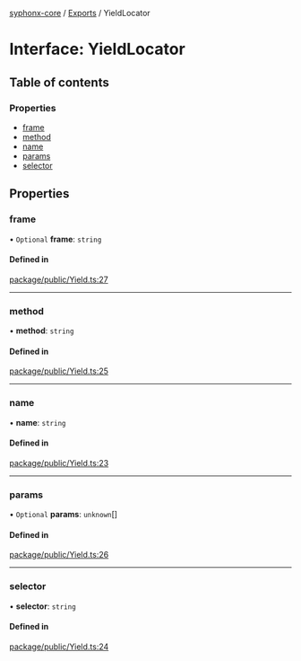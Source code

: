 [syphonx-core](../README.md) / [Exports](../modules.md) / YieldLocator

# Interface: YieldLocator

## Table of contents

### Properties

- [frame](YieldLocator.md#frame)
- [method](YieldLocator.md#method)
- [name](YieldLocator.md#name)
- [params](YieldLocator.md#params)
- [selector](YieldLocator.md#selector)

## Properties

### frame

• `Optional` **frame**: `string`

#### Defined in

[package/public/Yield.ts:27](https://github.com/dtempx/syphonx-core/blob/6c56ba7/package/public/Yield.ts#L27)

___

### method

• **method**: `string`

#### Defined in

[package/public/Yield.ts:25](https://github.com/dtempx/syphonx-core/blob/6c56ba7/package/public/Yield.ts#L25)

___

### name

• **name**: `string`

#### Defined in

[package/public/Yield.ts:23](https://github.com/dtempx/syphonx-core/blob/6c56ba7/package/public/Yield.ts#L23)

___

### params

• `Optional` **params**: `unknown`[]

#### Defined in

[package/public/Yield.ts:26](https://github.com/dtempx/syphonx-core/blob/6c56ba7/package/public/Yield.ts#L26)

___

### selector

• **selector**: `string`

#### Defined in

[package/public/Yield.ts:24](https://github.com/dtempx/syphonx-core/blob/6c56ba7/package/public/Yield.ts#L24)
